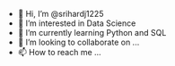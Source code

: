 - 👋 Hi, I’m @srihardj1225
- 👀 I’m interested in Data Science
- 🌱 I’m currently learning Python and SQL 
- 💞️ I’m looking to collaborate on ...
- 📫 How to reach me ...

<!---
srihardj1225/srihardj1225 is a ✨ special ✨ repository because its `README.md` (this file) appears on your GitHub profile.
You can click the Preview link to take a look at your changes.
--->
